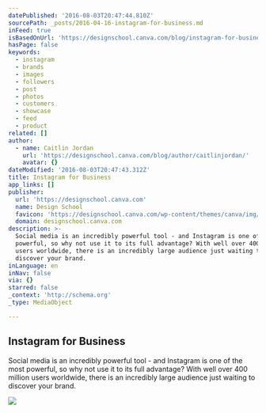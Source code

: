 ```yaml
---
datePublished: '2016-08-03T20:47:44.810Z'
sourcePath: _posts/2016-04-16-instagram-for-business.md
inFeed: true
isBasedOnUrl: 'https://designschool.canva.com/blog/instagram-for-business/'
hasPage: false
keywords:
  - instagram
  - brands
  - images
  - followers
  - post
  - photos
  - customers
  - showcase
  - feed
  - product
related: []
author:
  - name: Caitlin Jordan
    url: 'https://designschool.canva.com/blog/author/caitlinjordan/'
    avatar: {}
dateModified: '2016-08-03T20:47:43.312Z'
title: Instagram for Business
app_links: []
publisher:
  url: 'https://designschool.canva.com'
  name: Design School
  favicon: 'https://designschool.canva.com/wp-content/themes/canva/img/icons/favicon.ico'
  domain: designschool.canva.com
description: >-
  Social media is an incredibly powerful tool - and Instagram is one of the most
  powerful, so why not use it to its full advantage? With well over 400 million
  users worldwide, there is an incredibly large audience just waiting to
  discover your brand.
inLanguage: en
inNav: false
via: {}
starred: false
_context: 'http://schema.org'
_type: MediaObject

---
```

<article style=""><h1>Instagram for Business</h1><p>Social media is an incredibly powerful tool - and Instagram is one of the most powerful, so why not use it to its full advantage? With well over 400 million users worldwide, there is an incredibly large audience just waiting to discover your brand.</p><img src="https://designschool.canva.com/wp-content/uploads/sites/2/2016/02/Instagram-Grid.jpg" /></article>